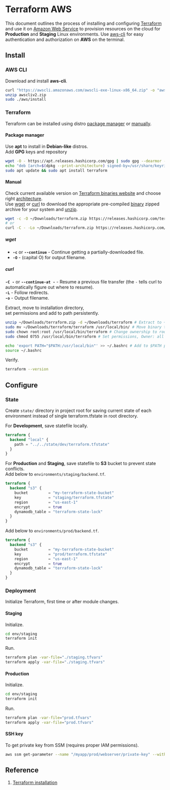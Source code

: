 # Terraform AWS
This document outlines the process of installing and configuring [Terraform](https://developer.hashicorp.com/terraform) and use it on [Amazon Web Service](https://aws.amazon.com/) to provision resources on the cloud for **Production** and **Staging** Linux environments. Use [aws-cli](https://docs.aws.amazon.com/cli/latest/userguide/getting-started-install.html) for easy authentication and authorization on **AWS** on the terminal.    

## Install
### AWS CLI
Download and install **aws-cli**.  
```sh
curl "https://awscli.amazonaws.com/awscli-exe-linux-x86_64.zip" -o "awscliv2.zip"
unzip awscliv2.zip
sudo ./aws/install
```

### Terraform
Terraform can be installed using distro [package manager](https://en.wikipedia.org/wiki/List_of_software_package_management_systems) or [manually](https://developer.hashicorp.com/terraform/install#linux).  

#### Package manager
Use **apt** to install in **Debian-like** distros.  
Add **GPG** keys and repository
```sh
wget -O - https://apt.releases.hashicorp.com/gpg | sudo gpg --dearmor -o /usr/share/keyrings/hashicorp-archive-keyring.gpg
echo "deb [arch=$(dpkg --print-architecture) signed-by=/usr/share/keyrings/hashicorp-archive-keyring.gpg] https://apt.releases.hashicorp.com $(grep -oP '(?<=UBUNTU_CODENAME=).*' /etc/os-release || lsb_release -cs) main" | sudo tee /etc/apt/sources.list.d/hashicorp.list
sudo apt update && sudo apt install terraform
```

#### Manual  
Check current available version on [Terraform binaries website](https://releases.hashicorp.com/terraform) and choose right [architecture](https://en.wikipedia.org/wiki/Computer_architecture).  
Use [wget](https://www.gnu.org/software/wget/) or [curl](https://curl.se/) to download the appropriate pre-compiled [binary](https://developer.hashicorp.com/terraform/install) zipped archive for your system and [unzip](https://linux.die.net/man/1/unzip).  
```sh
wget -c -O ~/Downloads/terraform.zip https://releases.hashicorp.com/terraform/<version>/terraform_<version>_darwin_<arch>.zip
# or
curl -C - -Lo ~/Downloads/terraform.zip https://releases.hashicorp.com/terraform/<version>/terraform_<version>_linux_<arch>.zip
```
##### wget
- **`-c`** or **`--continue`** - Continue getting a partially-downloaded file.  
- **`-O`** - (capital O) for output filename.  

##### curl
**`-C -`** or **`--continue-at -`** - Resume a previous file transfer (the `-` tells curl to automatically figure out where to resume).  
**`-L`** - Follow redirects.  
**`-o`** - Output filename.  

Extract, move to installation directory,  
set permissions and add to path persistently.  
```sh
unzip ~/Downloads/terraform.zip -d ~/Downloads/terraform # Extract to ~/Downloads/terraform directory
sudo mv ~/Downloads/terraform/terraform /usr/local/bin/ # Move binary to install dir
sudo chown root:root /usr/local/bin/terraform # Change ownership to root user and group
sudo chmod 0755 /usr/local/bin/terraform # Set permissions, Owner: all perms, Group & Others: read, execute

echo 'export PATH="$PATH:/usr/local/bin"' >> ~/.bashrc # Add to $PATH persistently
source ~/.bashrc
```  

Verify.  
```sh
terraform --version
```


## Configure
### State
Create `state/` directory in project root for saving current state of each environment instead of single terraform.tfstate in root directory.  

For **Development**, save statefile locally.  
```tf
terraform {
  backend "local" {
    path = "../../state/dev/terraform.tfstate"
  }
}
``` 

For **Production** and **Staging**, save statefile to **S3** bucket to prevent state conflicts.  
Add below to `environments/staging/backend.tf`.  
```tf
terraform {
  backend "s3" {
    bucket         = "my-terraform-state-bucket"
    key            = "staging/terraform.tfstate"
    region         = "us-east-1"
    encrypt        = true
    dynamodb_table = "terraform-state-lock"
  }
}
```  

Add below to `environments/prod/backend.tf`.  
```tf
terraform {
  backend "s3" {
    bucket         = "my-terraform-state-bucket"
    key            = "prod/terraform.tfstate"
    region         = "us-east-1"
    encrypt        = true
    dynamodb_table = "terraform-state-lock"
  }
}
```


### Deployment
Initialize Terraform, first time or after module changes.  

#### Staging
Initialize.  
```sh
cd env/staging
terraform init
```

Run.  
```sh
terraform plan -var-file="./staging.tfvars"
terraform apply -var-file="./staging.tfvars"
```

#### Production
Initialize.  
```sh
cd env/staging
terraform init
```

Run.  
```sh
terraform plan -var-file="prod.tfvars"
terraform apply -var-file="prod.tfvars"
```

#### SSH key
To get private key from SSM (requires proper IAM permissions).  
```sh
aws ssm get-parameter --name "/myapp/prod/webserver/private-key" --with-decryption
```


## Reference
1. [Terraform installation](https://developer.hashicorp.com/terraform/tutorials/aws-get-started/install-cli)

